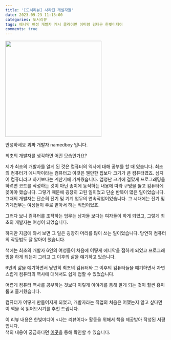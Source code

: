 ```yaml
---
title: '[도서리뷰] 사라진 개발자들'
date: 2023-09-23 11:13:00
categories: 도서리뷰
tags: 에니악 여성 개발자 캐시 클라이먼 이미령 김태곤 한빛미디어
comments: true
---
```


<img src='https://firebasestorage.googleapis.com/v0/b/github-blog-39e5f.appspot.com/o/%E1%84%89%E1%85%B3%E1%84%8F%E1%85%B3%E1%84%85%E1%85%B5%E1%86%AB%E1%84%89%E1%85%A3%E1%86%BA%202023-09-24%20%E1%84%8B%E1%85%A9%E1%84%8C%E1%85%A5%E1%86%AB%2012.14.38.png?alt=media&token=89dff8f0-98df-4cf3-951e-5b2e946fedd5' width='300px'/>

안녕하세요 괴짜 개발자 namedboy 입니다.

최초의 개발자를 생각하면 어떤 모습인가요?

제가 최초의 개발자를 알게 된 것은 컴퓨터의 역사에 대해 공부를 할 때 였습니다.
최초의 컴퓨터가 에니악이라는 컴퓨터고 이것은 웬만한 집보다 크기가 큰 컴퓨터였죠.
심지어 컴퓨터라고 하기보다는 계산기에 가까웠습니다.
엄청난 크기에 걸맞게 프로그래밍을 하려면 코드를 작성하는 것이 아닌 종이에 동작하는 내용에 따라 구멍을 뚫고 컴퓨터에 꽂아야 했습니다.
그렇기 때문에 굉장히 고된 일이었고 단순 반복이 많은 일이었습니다.
그때의 개발자는 단순히 전기 및 기계 업무의 연속작업이었습니다. 그 시대에는 전기 및 기계업무는 여성들이 주로 맡아서 하는 직업이었죠.

그러다 보니 컴퓨터를 조작하는 업무는 남자들 보다는 여자들이 하게 되었고, 그렇게 최초의 개발자는 여성이 되었습니다.

하지만 지금에 와서 보면 그 일은 굉장히 머리를 많이 쓰는 일이었습니다. 당연히 컴퓨터의 작동법도 잘 알아야 했습니다.

책에는 최초의 개발자 6인의 여성들이 처음에 어떻게 에니악을 접하게 되었고 프로그래밍을 하게 되는지 그리고 그 이후의 삶을 얘기하고 있습니다.

6인의 삶을 얘기하면서 당연히 최초의 컴퓨터와 그 이후의 컴퓨터들을 얘기하면서 자연스럽게 컴퓨터의 역사에 대해서도 쉽게 접할 수 있었습니다.

어렵게 컴퓨터 역사를 공부하는 것보다 이렇게 이야기를 통해 알게 되는 것이 훨씬 흥미롭고 즐거웠습니다.

컴퓨터가 어떻게 만들어지게 되었고, 개발자라는 직업의 처음은 어땠는지 알고 싶다면 이 책을 꼭 읽어보시기를 추천 드립니다.

이 리뷰 내용은 한빛미디어 &lt;나는 리뷰어다&gt; 활동을 위해서 책을 제공받아 작성된 서평입니다.  
책의 내용이 궁금하다면 [이곳](https://www.hanbit.co.kr/store/books/look.php?p_code=B4793001395)을 통해 확인할 수 있습니다.
